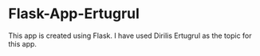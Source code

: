 # Flask-App-Ertugrul

This app is created using Flask.
I have used Dirilis Ertugrul as the topic for this app.
